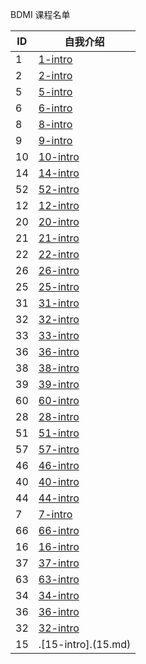 BDMI 课程名单

| ID   | 自我介绍 |
| ---- | -------- |
|   1   |    [1-intro](1.md)      |
|   2    |    [2-intro](2.md)                      |
|   5    |    [5-intro](5.md)           |
|   6   |    [6-intro](6.md)         |
|   8    |    [8-intro](8.md)           |
|   9    |    [9-intro](9.md)           |
|   10    |    [10-intro](10.md)           |
|   14    |    [14-intro](14.md)           |
|   52    |    [52-intro](52.md)           |
|   12    |    [12-intro](12.md)           |
|   20   |    [20-intro](20.md)         |
|   21    |    [21-intro](21.md)                      |
|   22    |    [22-intro](22.md)                      |
|   26   |    [26-intro](26.md)                      |
|   25   |    [25-intro](25.md)                      |
|   31   |    [31-intro](31.md)  |
|   32   |   [32-intro](32.md)  |
|   33   |   [33-intro](33.md)  |
| 36 | [36-intro](36.md) |
|   38   |   [38-intro](38.md)  |
|   39   |   [39-intro](39.md)  |
| 60 |  [60-intro](60.md) |
| 28 |    [28-intro](28.md)     |
| 51 |  [51-intro](51.md)|
| 57 |    [57-intro](57.md)     |
| 46 |[46-intro](46.md)  |
| 40 |[40-intro](40.md)|
| 44 |[44-intro](44.md)|
| 7  |[7-intro](7.md) |
| 66 |  [66-intro](66.md)|
|   16   |    [16-intro](16.md)      |
|  37  |    [37-intro](37.md)      |
|  63  |    [63-intro](63.md)      |
|  34  |    [34-intro](34.md)      |
|  36  |    [36-intro](36.md)      |
|   32   |   [32-intro](32.md)  |
| 15 | .[15-intro].(15.md) |
